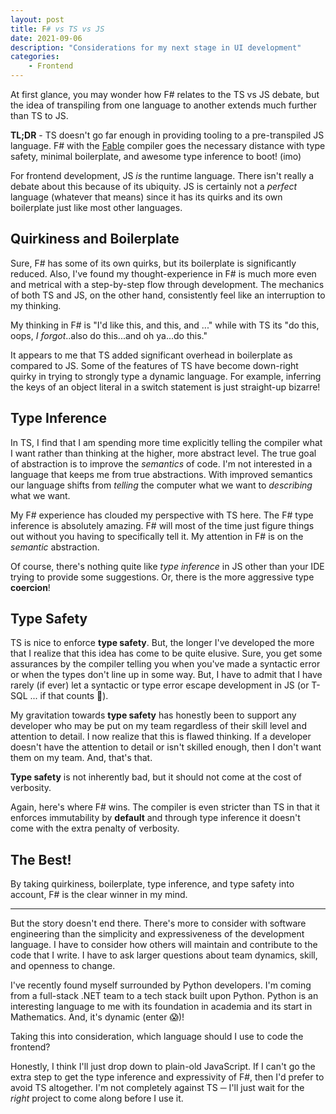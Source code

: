 ```yaml
---
layout: post
title: F# vs TS vs JS
date: 2021-09-06
description: "Considerations for my next stage in UI development"
categories:
    - Frontend
---
```


At first glance, you may wonder how F# relates to the TS vs JS debate, but the idea of transpiling from one language to another extends much further than TS to JS.  

**TL;DR** - TS doesn't go far enough in providing tooling to a pre-transpiled JS language.  F# with the [Fable](https://fable.io/) compiler goes the necessary distance with type safety, minimal boilerplate, and awesome type inference to boot!  (imo)

For frontend development, JS *is* the runtime language.  There isn't really a debate about this because of its ubiquity.  JS is certainly not a *perfect* language (whatever that means) since it has its quirks and its own boilerplate just like most other languages.  

## Quirkiness and Boilerplate

Sure, F# has some of its own quirks, but its boilerplate is significantly reduced.  Also, I've found my thought-experience in F# is much more even and metrical with a step-by-step flow through development.  The mechanics of both TS and JS, on the other hand, consistently feel like an interruption to my thinking.

My thinking in F# is "I'd like this, and this, and ..." while with TS its "do this, oops, *I forgot*..also do this...and oh ya...do this."

It appears to me that TS added significant overhead in boilerplate as compared to JS.  Some of the features of TS have become down-right quirky in trying to strongly type a dynamic language.  For example, inferring the keys of an object literal in a switch statement is just straight-up bizarre!

## Type Inference

In TS, I find that I am spending more time explicitly telling the compiler what I want rather than thinking at the higher, more abstract level.  The true goal of abstraction is to improve the *semantics* of code.  I'm not interested in a language that keeps me from true abstractions.  With improved semantics our language shifts from *telling* the computer what we want to *describing* what we want.

My F# experience has clouded my perspective with TS here.  The F# type inference is absolutely amazing.  F# will most of the time just figure things out without you having to specifically tell it.  My attention in F# is on the *semantic* abstraction.

Of course, there's nothing quite like *type inference* in JS other than your IDE trying to provide some suggestions.  Or, there is the more aggressive type **coercion**!

## Type Safety

TS is nice to enforce **type safety**.  But, the longer I've developed the more that I realize that this idea has come to be quite elusive.  Sure, you get some assurances by the compiler telling you when you've made a syntactic error or when the types don't line up in some way. But, I have to admit that I have rarely (if ever) let a syntactic or type error escape development in JS (or T-SQL ... if that counts 🙂).  

My gravitation towards **type safety** has honestly been to support any developer who may be put on my team regardless of their skill level and attention to detail.  I now realize that this is flawed thinking.  If a developer doesn't have the attention to detail or isn't skilled enough, then I don't want them on my team.  And, that's that.

**Type safety** is not inherently bad, but it should not come at the cost of verbosity.  

Again, here's where F# wins.  The compiler is even stricter than TS in that it enforces immutability by **default** and through type inference it doesn't come with the extra penalty of verbosity.  

## The Best!

By taking quirkiness, boilerplate, type inference, and type safety into account, F# is the clear winner in my mind.  

---

But the story doesn't end there.  There's more to consider with software engineering than the simplicity and expressiveness of the development language.  I have to consider how others will maintain and contribute to the code that I write.  I have to ask larger questions about team dynamics, skill, and openness to change.

I've recently found myself surrounded by Python developers.  I'm coming from a full-stack .NET team to a tech stack built upon Python.  Python is an interesting language to me with its foundation in academia and its start in Mathematics.  And, it's dynamic (enter 😱)!  

Taking this into consideration, which language should I use to code the frontend?  

Honestly, I think I'll just drop down to plain-old JavaScript.  If I can't go the extra step to get the type inference and expressivity of F#, then I'd prefer to avoid TS altogether.  I'm not completely against TS ─ I'll just wait for the *right* project to come along before I use it.